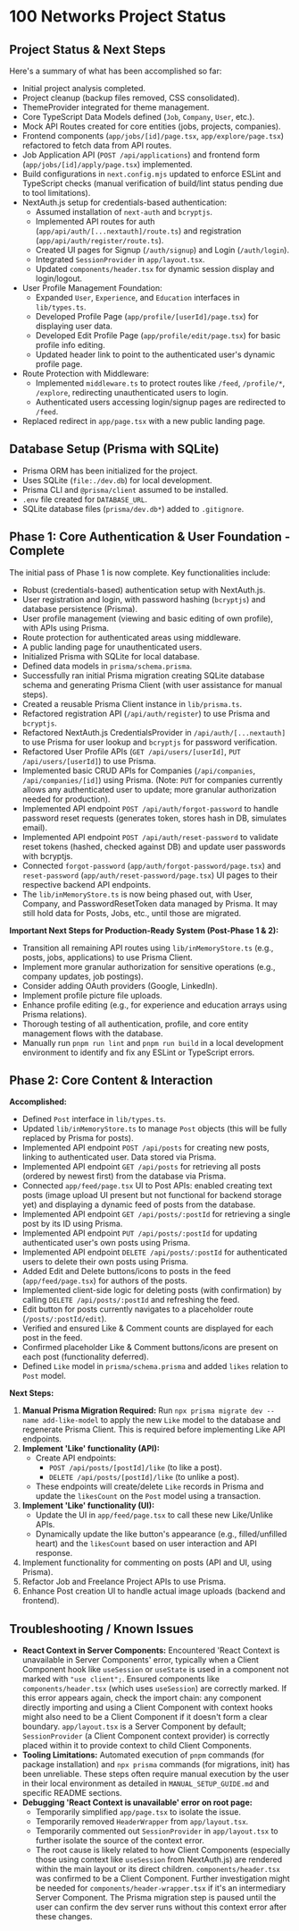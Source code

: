 # 100 Networks Project Status

## Project Status & Next Steps

Here's a summary of what has been accomplished so far:

*   Initial project analysis completed.
*   Project cleanup (backup files removed, CSS consolidated).
*   ThemeProvider integrated for theme management.
*   Core TypeScript Data Models defined (`Job`, `Company`, `User`, etc.).
*   Mock API Routes created for core entities (jobs, projects, companies).
*   Frontend components (`app/jobs/[id]/page.tsx`, `app/explore/page.tsx`) refactored to fetch data from API routes.
*   Job Application API (`POST /api/applications`) and frontend form (`app/jobs/[id]/apply/page.tsx`) implemented.
*   Build configurations in `next.config.mjs` updated to enforce ESLint and TypeScript checks (manual verification of build/lint status pending due to tool limitations).
*   NextAuth.js setup for credentials-based authentication:
    *   Assumed installation of `next-auth` and `bcryptjs`.
    *   Implemented API routes for auth (`app/api/auth/[...nextauth]/route.ts`) and registration (`app/api/auth/register/route.ts`).
    *   Created UI pages for Signup (`/auth/signup`) and Login (`/auth/login`).
    *   Integrated `SessionProvider` in `app/layout.tsx`.
    *   Updated `components/header.tsx` for dynamic session display and login/logout.
*   User Profile Management Foundation:
    *   Expanded `User`, `Experience`, and `Education` interfaces in `lib/types.ts`.
    *   Developed Profile Page (`app/profile/[userId]/page.tsx`) for displaying user data.
    *   Developed Edit Profile Page (`app/profile/edit/page.tsx`) for basic profile info editing.
    *   Updated header link to point to the authenticated user's dynamic profile page.
*   Route Protection with Middleware:
    *   Implemented `middleware.ts` to protect routes like `/feed`, `/profile/*`, `/explore`, redirecting unauthenticated users to login.
    *   Authenticated users accessing login/signup pages are redirected to `/feed`.
*   Replaced redirect in `app/page.tsx` with a new public landing page.

## Database Setup (Prisma with SQLite)

*   Prisma ORM has been initialized for the project.
*   Uses SQLite (`file:./dev.db`) for local development.
*   Prisma CLI and `@prisma/client` assumed to be installed.
*   `.env` file created for `DATABASE_URL`.
*   SQLite database files (`prisma/dev.db*`) added to `.gitignore`.

## Phase 1: Core Authentication & User Foundation - Complete

The initial pass of Phase 1 is now complete. Key functionalities include:
- Robust (credentials-based) authentication setup with NextAuth.js.
- User registration and login, with password hashing (`bcryptjs`) and database persistence (Prisma).
- User profile management (viewing and basic editing of own profile), with APIs using Prisma.
- Route protection for authenticated areas using middleware.
- A public landing page for unauthenticated users.
- Initialized Prisma with SQLite for local database.
- Defined data models in `prisma/schema.prisma`.
- Successfully ran initial Prisma migration creating SQLite database schema and generating Prisma Client (with user assistance for manual steps).
- Created a reusable Prisma Client instance in `lib/prisma.ts`.
- Refactored registration API (`/api/auth/register`) to use Prisma and `bcryptjs`.
- Refactored NextAuth.js CredentialsProvider in `/api/auth/[...nextauth]` to use Prisma for user lookup and `bcryptjs` for password verification.
- Refactored User Profile APIs (`GET /api/users/[userId]`, `PUT /api/users/[userId]`) to use Prisma.
- Implemented basic CRUD APIs for Companies (`/api/companies`, `/api/companies/[id]`) using Prisma. (Note: `PUT` for companies currently allows any authenticated user to update; more granular authorization needed for production).
- Implemented API endpoint `POST /api/auth/forgot-password` to handle password reset requests (generates token, stores hash in DB, simulates email).
- Implemented API endpoint `POST /api/auth/reset-password` to validate reset tokens (hashed, checked against DB) and update user passwords with bcryptjs.
- Connected `forgot-password` (`app/auth/forgot-password/page.tsx`) and `reset-password` (`app/auth/reset-password/page.tsx`) UI pages to their respective backend API endpoints.
- The `lib/inMemoryStore.ts` is now being phased out, with User, Company, and PasswordResetToken data managed by Prisma. It may still hold data for Posts, Jobs, etc., until those are migrated.

**Important Next Steps for Production-Ready System (Post-Phase 1 & 2):**
- Transition all remaining API routes using `lib/inMemoryStore.ts` (e.g., posts, jobs, applications) to use Prisma Client.
- Implement more granular authorization for sensitive operations (e.g., company updates, job postings).
- Consider adding OAuth providers (Google, LinkedIn).
- Implement profile picture file uploads.
- Enhance profile editing (e.g., for experience and education arrays using Prisma relations).
- Thorough testing of all authentication, profile, and core entity management flows with the database.
- Manually run `pnpm run lint` and `pnpm run build` in a local development environment to identify and fix any ESLint or TypeScript errors.

## Phase 2: Core Content & Interaction

**Accomplished:**
*   Defined `Post` interface in `lib/types.ts`.
*   Updated `lib/inMemoryStore.ts` to manage `Post` objects (this will be fully replaced by Prisma for posts).
*   Implemented API endpoint `POST /api/posts` for creating new posts, linking to authenticated user. Data stored via Prisma.
*   Implemented API endpoint `GET /api/posts` for retrieving all posts (ordered by newest first) from the database via Prisma.
*   Connected `app/feed/page.tsx` UI to Post APIs: enabled creating text posts (image upload UI present but not functional for backend storage yet) and displaying a dynamic feed of posts from the database.
*   Implemented API endpoint `GET /api/posts/:postId` for retrieving a single post by its ID using Prisma.
*   Implemented API endpoint `PUT /api/posts/:postId` for updating authenticated user's own posts using Prisma.
*   Implemented API endpoint `DELETE /api/posts/:postId` for authenticated users to delete their own posts using Prisma.
*   Added Edit and Delete buttons/icons to posts in the feed (`app/feed/page.tsx`) for authors of the posts.
*   Implemented client-side logic for deleting posts (with confirmation) by calling `DELETE /api/posts/:postId` and refreshing the feed.
*   Edit button for posts currently navigates to a placeholder route (`/posts/:postId/edit`).
*   Verified and ensured Like & Comment counts are displayed for each post in the feed.
*   Confirmed placeholder Like & Comment buttons/icons are present on each post (functionality deferred).
*   Defined `Like` model in `prisma/schema.prisma` and added `likes` relation to `Post` model.

**Next Steps:**
1.  **Manual Prisma Migration Required:** Run `npx prisma migrate dev --name add-like-model` to apply the new `Like` model to the database and regenerate Prisma Client. This is required before implementing Like API endpoints.
2.  **Implement 'Like' functionality (API):**
    *   Create API endpoints:
        *   `POST /api/posts/[postId]/like` (to like a post).
        *   `DELETE /api/posts/[postId]/like` (to unlike a post).
    *   These endpoints will create/delete `Like` records in Prisma and update the `likesCount` on the `Post` model using a transaction.
3.  **Implement 'Like' functionality (UI):**
    *   Update the UI in `app/feed/page.tsx` to call these new Like/Unlike APIs.
    *   Dynamically update the like button's appearance (e.g., filled/unfilled heart) and the `likesCount` based on user interaction and API response.
4.  Implement functionality for commenting on posts (API and UI, using Prisma).
5.  Refactor Job and Freelance Project APIs to use Prisma.
6.  Enhance Post creation UI to handle actual image uploads (backend and frontend).

## Troubleshooting / Known Issues
*   **React Context in Server Components:** Encountered 'React Context is unavailable in Server Components' error, typically when a Client Component hook like `useSession` or `useState` is used in a component not marked with `"use client";`. Ensured components like `components/header.tsx` (which uses `useSession`) are correctly marked. If this error appears again, check the import chain: any component directly importing and using a Client Component with context hooks might also need to be a Client Component if it doesn't form a clear boundary. `app/layout.tsx` is a Server Component by default; `SessionProvider` (a Client Component context provider) is correctly placed within it to provide context to child Client Components.
*   **Tooling Limitations:** Automated execution of `pnpm` commands (for package installation) and `npx prisma` commands (for migrations, init) has been unreliable. These steps often require manual execution by the user in their local environment as detailed in `MANUAL_SETUP_GUIDE.md` and specific README sections.
*   **Debugging 'React Context is unavailable' error on root page:**
    *   Temporarily simplified `app/page.tsx` to isolate the issue.
    *   Temporarily removed `HeaderWrapper` from `app/layout.tsx`.
    *   Temporarily commented out `SessionProvider` in `app/layout.tsx` to further isolate the source of the context error.
    *   The root cause is likely related to how Client Components (especially those using context like `useSession` from NextAuth.js) are rendered within the main layout or its direct children. `components/header.tsx` was confirmed to be a Client Component. Further investigation might be needed for `components/header-wrapper.tsx` if it's an intermediary Server Component. The Prisma migration step is paused until the user can confirm the dev server runs without this context error after these changes.
